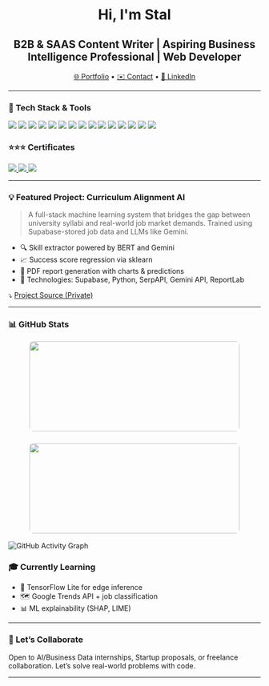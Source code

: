 <h1 align="center">Hi, I'm Stal</h1>
<!-- -->
<h2 align="center">B2B & SAAS Content Writer | Aspiring Business Intelligence Professional | Web Developer</h2>

<p align="center">
  <a href="https:www.stalfolio.com">🌐 Portfolio</a> • 
  <a href="mailto:dstalingrad@gmail.com">✉️ Contact</a> • 
  <a href="https://www.linkedin.com/in/stalingrad-dollosa-628b89267/">🔗 LinkedIn</a>
</p>

---
### 🔧 Tech Stack & Tools

<p>
  <!-- C++ -->
  <img src="https://img.shields.io/badge/C%2B%2B-00599C?style=for-the-badge&logo=c%2B%2B&logoColor=white"/>

  <!-- C -->
  <img src="https://img.shields.io/badge/C-A8B9CC?style=for-the-badge&logo=c&logoColor=white"/>

  <!-- C# -->
  <img src="https://img.shields.io/badge/C%23-68217A?style=for-the-badge&logo=c-sharp&logoColor=white"/>

  <!-- JavaScript -->
  <img src="https://img.shields.io/badge/JavaScript-F7DF1E?style=for-the-badge&logo=javascript&logoColor=black"/>

  <!-- SQL (PostgreSQL for branding) -->
  <img src="https://img.shields.io/badge/SQL-4169E1?style=for-the-badge&logo=postgresql&logoColor=white"/>

  <!-- PHP -->
  <img src="https://img.shields.io/badge/PHP-777BB4?style=for-the-badge&logo=php&logoColor=white"/>

  <!-- Flutter -->
  <img src="https://img.shields.io/badge/Flutter-02569B?style=for-the-badge&logo=flutter&logoColor=white"/>

  <!-- SERPAPI (Google green) -->
  <img src="https://img.shields.io/badge/SERPAPI-34A853?style=for-the-badge&logo=google&logoColor=white"/>

  <!-- OpenAI API -->
  <img src="https://img.shields.io/badge/OpenAI_API-412991?style=for-the-badge&logo=openai&logoColor=white"/>

  <!-- Tailwind CSS -->
  <img src="https://img.shields.io/badge/TailwindCSS-38BDF8?style=for-the-badge&logo=tailwindcss&logoColor=white"/>

  <!-- Python -->
  <img src="https://img.shields.io/badge/Python-3776AB?style=for-the-badge&logo=python&logoColor=ffdd54"/>

  <!-- React -->
  <img src="https://img.shields.io/badge/React-20232A?style=for-the-badge&logo=react&logoColor=61DAFB"/>

  <!-- Supabase -->
  <img src="https://img.shields.io/badge/Supabase-3ECF8E?style=for-the-badge&logo=supabase&logoColor=white"/>
  
  <!-- Power BI -->
  <img src="https://img.shields.io/badge/Power%20BI-F2C811?style=for-the-badge&logo=powerbi&logoColor=black"/>
  
  <!-- Tableau -->
  <img src="https://img.shields.io/badge/Tableau-E97627?style=for-the-badge&logo=tableau&logoColor=white"/>

</p>


### ⭐⭐⭐ Certificates

<p>
  <!-- Google Business Intelligence -->
  <a href="https://www.credly.com/badges/5b0d9c7e-eedd-4c6f-93c8-8946c2b94d7b/public_url" target="_blank">
    <img src="https://img.shields.io/badge/Coursera-Google_Business_Intelligence-2A73CC?style=for-the-badge&logo=coursera&logoColor=white"/>
  </a>

  <!-- HubSpot SEO -->
  <a href="https://app-na2.hubspot.com/academy/achievements/ckmfh12z/en/1/stalingrad-dollosa/seo" target="_blank">
    <img src="https://img.shields.io/badge/HubSpot-SEO_Certification-FF7A59?style=for-the-badge&logo=hubspot&logoColor=white"/>
  </a>

  <!-- Fundamentals of Business Analysis -->
  <a href="https://www.credly.com/badges/5e12e645-8287-4274-81e2-04abb6a96004/linked_in_profile" target="_blank">
    <img src="https://img.shields.io/badge/Coursera-Business_Analysis_Fundamentals-2A73CC?style=for-the-badge&logo=coursera&logoColor=white"/>
  </a>
</p>

---

### 💡 Featured Project: Curriculum Alignment AI
> A full-stack machine learning system that bridges the gap between university syllabi and real-world job market demands. Trained using Supabase-stored job data and LLMs like Gemini.

- 🔍 Skill extractor powered by BERT and Gemini
- 📈 Success score regression via sklearn
- 📄 PDF report generation with charts & predictions
- 🔌 Technologies: Supabase, Python, SerpAPI, Gemini API, ReportLab

⤵️ [Project Source (Private)](https://github.com/stalzkie/curricalign)

---

### 📊 GitHub Stats

<p align="center" style="display: flex; justify-content: center; gap: 20px; flex-wrap: wrap;">
  <img src="https://github-readme-stats.vercel.app/api?username=stalzkie&show_icons=true&theme=tokyonight&hide_border=true" width="420" height="180" style="border: 2px solid white; border-radius: 10px;" />
  <img src="https://streak-stats.demolab.com/?user=stalzkie&theme=tokyonight&hide_border=true" width="420" height="180" style="border: 2px solid white; border-radius: 10px;" />
</p>

<img 
  src="https://github-readme-activity-graph.vercel.app/graph?username=stalzkie&theme=react-dark&hide_border=true" 
  alt="GitHub Activity Graph"
/>

### 🎓 Currently Learning
- 🧠 TensorFlow Lite for edge inference
- 🗺️ Google Trends API + job classification
- 📊 ML explainability (SHAP, LIME)

---

### 🤝 Let’s Collaborate
Open to AI/Business Data internships, Startup proposals, or freelance collaboration. Let’s solve real-world problems with code.

---
